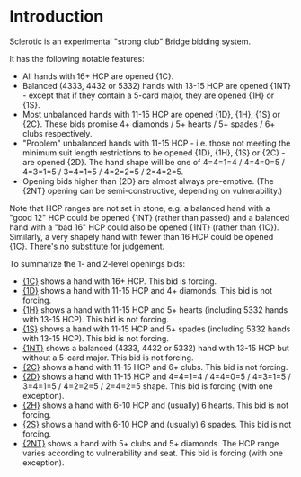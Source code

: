 # <a name="Introduction"> Introduction

Sclerotic is an experimental "strong club" Bridge bidding system.

It has the following notable features:

- All hands with 16+ HCP are opened {1C}.
- Balanced (4333, 4432 or 5332) hands with 13-15 HCP are opened {1NT} - except that if they contain a 5-card major, they are opened {1H} or {1S}.
- Most unbalanced hands with 11-15 HCP are opened {1D}, {1H}, {1S} or {2C}. These bids promise 4+ diamonds / 5+ hearts / 5+ spades / 6+ clubs respectively.
- "Problem" unbalanced hands with 11-15 HCP - i.e. those not meeting the minimum suit length restrictions to be opened {1D}, {1H}, {1S} or {2C} - are opened {2D}. The hand shape will be one of 4=4=1=4 / 4=4=0=5 / 4=3=1=5 / 3=4=1=5 / 4=2=2=5 / 2=4=2=5.
- Opening bids higher than {2D} are almost always pre-emptive. (The {2NT} opening can be semi-constructive, depending on vulnerability.)

Note that HCP ranges are not set in stone, e.g. a balanced hand with a "good 12" HCP could be opened {1NT} (rather than passed) and a balanced hand with a "bad 16" HCP could also be opened {1NT} (rather than {1C}). Similarly, a very shapely hand with fewer than 16 HCP could be opened {1C}. There's no substitute for judgement.

To summarize the 1- and 2-level openings bids:

- [{1C}](#-strong-1c-opening-bid) shows a hand with 16+ HCP. This bid is forcing.
- [{1D}](#-1d-opening-bid) shows a hand with 11-15 HCP and 4+ diamonds. This bid is not forcing.
- [{1H}](#-1h-opening-bid) shows a hand with 11-15 HCP and 5+ hearts (including 5332 hands with 13-15 HCP). This bid is not forcing.
- [{1S}](#-1s-opening-bid) shows a hand with 11-15 HCP and 5+ spades (including 5332 hands with 13-15 HCP). This bid is not forcing.
- [{1NT}](#-1nt-opening-bid) shows a balanced (4333, 4432 or 5332) hand with 13-15 HCP but without a 5-card major. This bid is not forcing.
- [{2C}](#-2c-opening-bid) shows a hand with 11-15 HCP and 6+ clubs. This bid is not forcing.
- [{2D}](#-2d-opening-bid) shows a hand with 11-15 HCP and 4=4=1=4 / 4=4=0=5 / 4=3=1=5 / 3=4=1=5 / 4=2=2=5 / 2=4=2=5 shape. This bid is forcing (with one exception).
- [{2H}](#-2h-opening-bid) shows a hand with 6-10 HCP and (usually) 6 hearts. This bid is not forcing.
- [{2S}](#-2s-opening-bid) shows a hand with 6-10 HCP and (usually) 6 spades. This bid is not forcing.
- [{2NT}](#-2nt-opening-bid) shows a hand with 5+ clubs and 5+ diamonds. The HCP range varies according to vulnerability and seat. This bid is forcing (with one exception).
